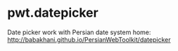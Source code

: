 pwt.datepicker
==============

Date picker work with Persian date system
home:
  http://babakhani.github.io/PersianWebToolkit/datepicker
